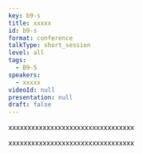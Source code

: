 ```yaml
---
key: b9-s
title: xxxxx
id: b9-s
format: conference
talkType: short_session
level: all
tags:
  - B9-S
speakers:
  - xxxxx
videoId: null
presentation: null
draft: false
---
```

xxxxxxxxxxxxxxxxxxxxxxxxxxxxxxxxx

xxxxxxxxxxxxxxxxxxxxxxxxxxxxxxxxx
